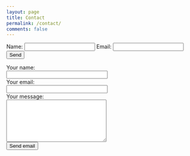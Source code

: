 ```yaml
---
layout: page
title: Contact
permalink: /contact/
comments: false
---
```


<form action="https://formspree.io/jus@envyserve.com"
      method="POST">
   Name: <input type="text" name="name">
   Email: <input type="email" name="_replyto">
    <input type="submit" class="smallbutton lightgray left" value="Send">
</form>


<form id="contact_form" action="https://formspree.io/jus@envyserve.com" method="POST">
	<div class="row">
		<label for="name">Your name:</label><br />
		<input id="name" class="input" name="name" type="text" value="" size="30" /><br />
	</div>
	<div class="row">
		<label for="email">Your email:</label><br />
		<input id="email" class="input" name="email" type="text" value="" size="30" /><br />
	</div>
	<div class="row">
		<label for="message">Your message:</label><br />
		<style>.texarea { padding: 8px 15px;
    background: #fff;
    border: 2px solid #808080;
    font: 600 15px 'Open Sans', Serif;
    border-radius: 4px 4px;
    }</style>
    <textarea id="message" class="input" name="message" rows="7" cols="30"></textarea><br />
	</div>
	<input id="submit_button" type="submit" value="Send email" />
</form>				
